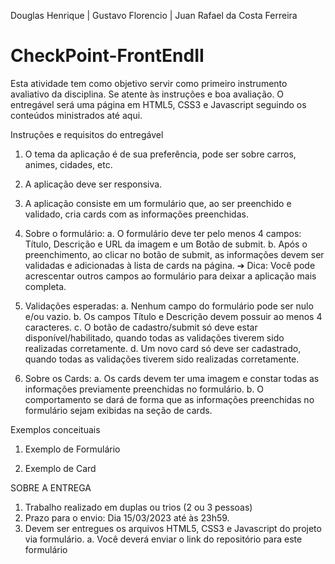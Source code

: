 Douglas Henrique
|
Gustavo Florencio
|
Juan Rafael da Costa Ferreira


# CheckPoint-FrontEndII
Esta atividade tem como objetivo servir como primeiro instrumento avaliativo da disciplina. Se atente às instruções e boa avaliação. O entregável será uma página em HTML5, CSS3 e Javascript seguindo os conteúdos ministrados até aqui.

Instruções e requisitos do entregável
1. O tema da aplicação é de sua preferência, pode ser sobre carros, animes, cidades, etc.
2. A aplicação deve ser responsiva.
3. A aplicação consiste em um formulário que, ao ser preenchido e validado, cria cards com as informações preenchidas.
4. Sobre o formulário: 
a. O formulário deve ter pelo menos 4 campos: Título, Descrição e URL da imagem e um Botão de submit.
b. Após o preenchimento, ao clicar no botão de submit, as informações devem ser validadas e adicionadas à lista de cards na página.
➔ Dica: Você pode acrescentar outros campos ao formulário para deixar a aplicação mais completa.

5. Validações esperadas: 
a. Nenhum campo do formulário pode ser nulo e/ou vazio.
b. Os campos Título e Descrição devem possuir ao menos 4 caracteres.
c. O botão de cadastro/submit só deve estar disponível/habilitado, quando todas as validações tiverem sido realizadas corretamente.
d. Um novo card só deve ser cadastrado, quando todas as validações tiverem sido realizadas corretamente.

6. Sobre os Cards:
a. Os cards devem ter uma imagem e constar todas as informações previamente preenchidas no formulário. 
b. O comportamento se dará de forma que as informações preenchidas no formulário sejam exibidas na seção de cards.


Exemplos conceituais
1. Exemplo de Formulário

2. Exemplo de Card


SOBRE A ENTREGA
1. Trabalho realizado em duplas ou trios (2 ou 3 pessoas)
2. Prazo para o envio: 
Dia 15/03/2023 até às 23h59.
3. Devem ser entregues os arquivos HTML5, CSS3 e Javascript do projeto via formulário.
a.  Você deverá enviar o link do repositório para este formulário
